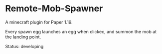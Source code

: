 # Remote-Mob-Spawner

A minecraft plugin for Paper 1.19.

Every spawn egg launches an egg when clickec, and summon the mob at the landing point.

Status: developing
